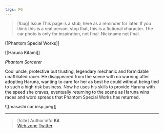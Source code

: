 ```yaml
---
tags: PG
---
```

> [!bug] Issue
> This page is a stub, here as a reminder for later. If you think this is a real person, stop that, this is a fictional character. The car photo is only for inspiration, not final. Nickname not final.

[[Phantom Special Works]]

[[Haruna Kitami]]

*Phantom Sorcerer*

Cool uncle, protective but trusting, legendary mechanic and formidable unaffiliated racer. He disappeared from the scene with no warning after adopting Haruna, wanting to care for her as best he could without being tied to such a high risk business. Now he uses his skills to provide Haruna with the speed she craves, eventually returning to the scene as Haruna wins races and word spreads that Phantom Special Works has returned.

![[masashi car insp.jpeg]]

-----
> [!cite] Author info
> **Kit**\
> [Web zone](https://kitabe.link) [Twitter](https://twitter.com/Kerosyn_)